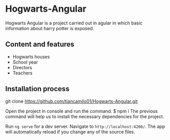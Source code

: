 # Hogwarts-Angular

Hogwarts Angular is a project carried out in agular in which basic information about harry potter is exposed.

## Content and features
- Hogwarts houses
- School year
- Directors
- Teachers

## Installation process

git clone https://github.com/tiancamilo01/Hogwarts-Angular.git


Open the project in console and run the command.
    $ npm i 
The previous command will help us to install the necessary dependencies for the project.

Run `ng serve` for a dev server. Navigate to `http://localhost:4200/`. The app will automatically reload if you change any of the source files.
